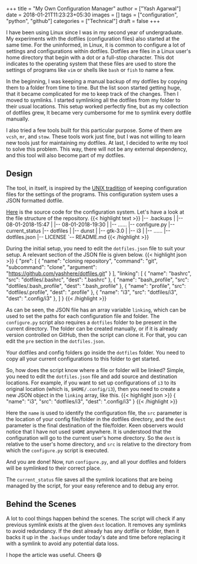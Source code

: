 +++
title = "My Own Configuration Manager"
author = ["Yash Agarwal"]
date = 2018-01-21T11:23:23+05:30
images = []
tags = ["configuration", "python", "github"]
categories = ["Technical"]
draft = false
+++

I have been using Linux since I was in my second year of undergraduate. My experiments with the dotfiles (configuration files) also started at the same time. For the uninformed, in Linux, it is common to configure a lot of settings and configurations within dotfiles. Dotfiles are files in a Linux user's home directory that begin with a dot or a full-stop character. This dot indicates to the operating system that these files are used to store the settings of programs like `vim` or shells like `bash` or `fish` to name a few.

In the beginning, I was keeping a manual backup of my dotfiles by copying them to a folder from time to time. But the list soon started getting huge, that it became complicated for me to keep track of the changes. Then I moved to symlinks. I started symlinking all the dotfiles from my folder to their usual locations. This setup worked perfectly fine, but as my collection of dotfiles grew, It became very cumbersome for me to symlink every dotfile manually.

I also tried a few tools built for this particular purpose. Some of them are `vcsh`, `mr`, and `stow`. These tools work just fine, but I was not willing to learn new tools just for maintaining my dotfiles. At last, I decided to write my tool to solve this problem. This way, there will not be any external dependency, and this tool will also become part of my dotfiles.

## Design
The tool, in itself, is inspired by the [UNIX tradition](https://en.wikipedia.org/wiki/Configuration_file#UNIX/Linux) of keeping configuration files for the settings of the programs. This configuration system uses a JSON formatted dotfile.

[Here](https://github.com/yashhere/ConMan) is the source code for the configuration system. Let's have a look at the file structure of the repository.
{{< highlight text >}}
|-- .backups
|   |-- 08-01-2018-15:47
|   |-- 08-01-2018-19:30
|   |-- ......
|-- configure.py
|-- current_status
|-- dotfiles
|   |-- dunst
|   |-- gtk-3.0
|   |-- i3
|   |-- ......
|-- dotfiles.json
|-- LICENSE
`-- README.md
{{< /highlight >}}

During the initial setup, you need to edit the `dotfiles.json` file to suit your setup. A relevant section of the JSON file is given below.
{{< highlight json >}}
{
  "pre": [
    {
      "name": "cloning repository",
      "command": "git",
      "subcommand": "clone",
      "argument": "https://github.com/yashhere/dotfiles.git"
    }
  ],
  "linking": [
      {
        "name": "bashrc",
        "src": "dotfiles/.bashrc",
        "dest": ".bashrc"
      },
      {
        "name": "bash_profile",
        "src": "dotfiles/.bash_profile",
        "dest": ".bash_profile"
      },
      {
        "name": "profile",
        "src": "dotfiles/.profile",
        "dest": ".profile"
      },
      {
        "name": "i3",
        "src": "dotfiles/i3",
        "dest": ".config/i3"
      },
  ]
}
{{< /highlight >}}

As can be seen, the JSON file has an array variable `linking`, which can be used to set the paths for each configuration file and folder. The `configure.py` script also requires a `dotfiles` folder to be present in the current directory. The folder can be created manually, or if it is already version controlled on GitHub, then the script can clone it. For that, you can edit the `pre` section in the `dotfiles.json`.

Your dotfiles and config folders go inside the `dotfiles` folder. You need to copy all your current configurations to this folder to get started.

So, how does the script know where a file or folder will be linked? Simple, you need to edit the `dotfiles.json` file and add source and destination locations. For example, if you want to set up configurations of `i3` to its original location (which is, `$HOME/.config/i3`), then you need to create a new JSON object in the `linking` array, like this.
{{< highlight json >}}
{
  "name": "i3",
  "src": "dotfiles/i3",
  "dest": ".config/i3"
}
{{< /highlight >}}

Here the `name` is used to identify the configuration file, the `src` parameter is the location of your config file/folder in the dotfiles directory, and the `dest` parameter is the final destination of the file/folder. Keen observers would notice that I have not used `$HOME` anywhere. It is understood that the configuration will go to the current user's home directory. So the `dest` is relative to the user's home directory, and `src` is relative to the directory from which the `configure.py` script is executed.

And you are done! Now, run `configure.py`, and all your dotfiles and folders will be symlinked to their correct place.

The `current_status` file saves all the symlink locations that are being managed by the script, for your easy reference and to debug any error.

## Behind the Scenes
A lot to cool things happen behind the scenes. The script will check if any previous symlink exists at the given `dest` location. It removes any symlinks to avoid redundancy. If the dest already has any dotfile or folder, then it backs it up in the `.backups` under today's date and time before replacing it with a symlink to avoid any potential data loss.


I hope the article was useful. Cheers :smile:
